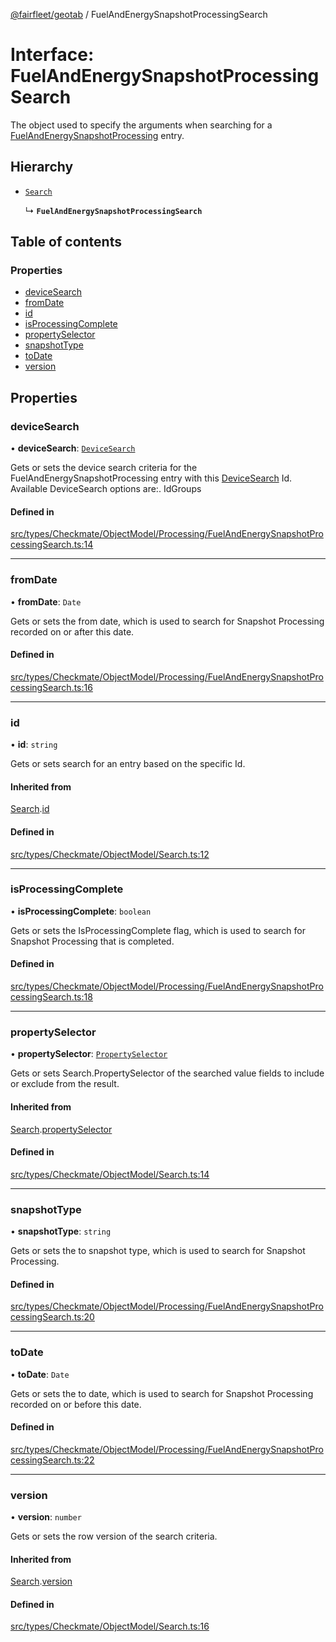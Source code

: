 [@fairfleet/geotab](../README.md) / FuelAndEnergySnapshotProcessingSearch

# Interface: FuelAndEnergySnapshotProcessingSearch

The object used to specify the arguments when searching for a [FuelAndEnergySnapshotProcessing](FuelAndEnergySnapshotProcessing.md) entry.

## Hierarchy

- [`Search`](Search.md)

  ↳ **`FuelAndEnergySnapshotProcessingSearch`**

## Table of contents

### Properties

- [deviceSearch](FuelAndEnergySnapshotProcessingSearch.md#devicesearch)
- [fromDate](FuelAndEnergySnapshotProcessingSearch.md#fromdate)
- [id](FuelAndEnergySnapshotProcessingSearch.md#id)
- [isProcessingComplete](FuelAndEnergySnapshotProcessingSearch.md#isprocessingcomplete)
- [propertySelector](FuelAndEnergySnapshotProcessingSearch.md#propertyselector)
- [snapshotType](FuelAndEnergySnapshotProcessingSearch.md#snapshottype)
- [toDate](FuelAndEnergySnapshotProcessingSearch.md#todate)
- [version](FuelAndEnergySnapshotProcessingSearch.md#version)

## Properties

### deviceSearch

• **deviceSearch**: [`DeviceSearch`](DeviceSearch.md)

Gets or sets the device search criteria for the FuelAndEnergySnapshotProcessing entry with this [DeviceSearch](DeviceSearch.md) Id. Available DeviceSearch options are:.
 <list><item><description>Id</description><description>Groups</description></item></list>

#### Defined in

[src/types/Checkmate/ObjectModel/Processing/FuelAndEnergySnapshotProcessingSearch.ts:14](https://github.com/fairfleet/geotab/blob/b682f10/src/types/Checkmate/ObjectModel/Processing/FuelAndEnergySnapshotProcessingSearch.ts#L14)

___

### fromDate

• **fromDate**: `Date`

Gets or sets the from date, which is used to search for Snapshot Processing recorded on or after this date.

#### Defined in

[src/types/Checkmate/ObjectModel/Processing/FuelAndEnergySnapshotProcessingSearch.ts:16](https://github.com/fairfleet/geotab/blob/b682f10/src/types/Checkmate/ObjectModel/Processing/FuelAndEnergySnapshotProcessingSearch.ts#L16)

___

### id

• **id**: `string`

Gets or sets search for an entry based on the specific Id.

#### Inherited from

[Search](Search.md).[id](Search.md#id)

#### Defined in

[src/types/Checkmate/ObjectModel/Search.ts:12](https://github.com/fairfleet/geotab/blob/b682f10/src/types/Checkmate/ObjectModel/Search.ts#L12)

___

### isProcessingComplete

• **isProcessingComplete**: `boolean`

Gets or sets the IsProcessingComplete flag, which is used to search for Snapshot Processing that is completed.

#### Defined in

[src/types/Checkmate/ObjectModel/Processing/FuelAndEnergySnapshotProcessingSearch.ts:18](https://github.com/fairfleet/geotab/blob/b682f10/src/types/Checkmate/ObjectModel/Processing/FuelAndEnergySnapshotProcessingSearch.ts#L18)

___

### propertySelector

• **propertySelector**: [`PropertySelector`](PropertySelector.md)

Gets or sets Search.PropertySelector of the searched value fields to include or exclude from the result.

#### Inherited from

[Search](Search.md).[propertySelector](Search.md#propertyselector)

#### Defined in

[src/types/Checkmate/ObjectModel/Search.ts:14](https://github.com/fairfleet/geotab/blob/b682f10/src/types/Checkmate/ObjectModel/Search.ts#L14)

___

### snapshotType

• **snapshotType**: `string`

Gets or sets the to snapshot type, which is used to search for Snapshot Processing.

#### Defined in

[src/types/Checkmate/ObjectModel/Processing/FuelAndEnergySnapshotProcessingSearch.ts:20](https://github.com/fairfleet/geotab/blob/b682f10/src/types/Checkmate/ObjectModel/Processing/FuelAndEnergySnapshotProcessingSearch.ts#L20)

___

### toDate

• **toDate**: `Date`

Gets or sets the to date, which is used to search for Snapshot Processing recorded on or before this date.

#### Defined in

[src/types/Checkmate/ObjectModel/Processing/FuelAndEnergySnapshotProcessingSearch.ts:22](https://github.com/fairfleet/geotab/blob/b682f10/src/types/Checkmate/ObjectModel/Processing/FuelAndEnergySnapshotProcessingSearch.ts#L22)

___

### version

• **version**: `number`

Gets or sets the row version of the search criteria.

#### Inherited from

[Search](Search.md).[version](Search.md#version)

#### Defined in

[src/types/Checkmate/ObjectModel/Search.ts:16](https://github.com/fairfleet/geotab/blob/b682f10/src/types/Checkmate/ObjectModel/Search.ts#L16)
